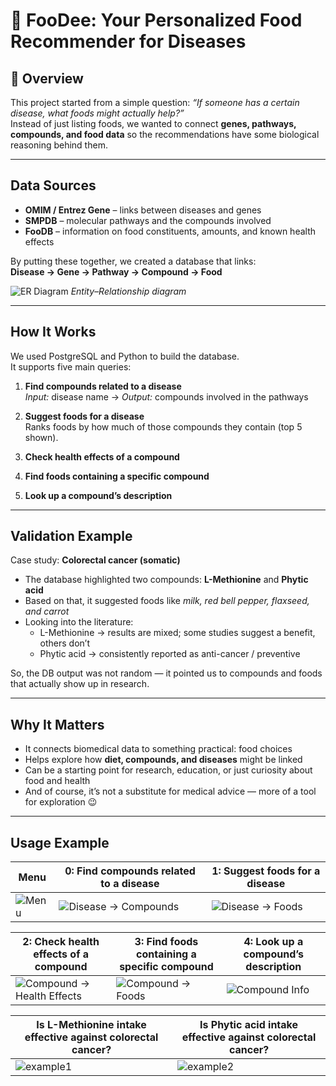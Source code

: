 # 🍎 FooDee: Your Personalized Food Recommender for Diseases

## 📌 Overview
This project started from a simple question: *“If someone has a certain disease, what foods might actually help?”*  
Instead of just listing foods, we wanted to connect **genes, pathways, compounds, and food data** so the recommendations have some biological reasoning behind them.

---

## Data Sources
- **OMIM / Entrez Gene** – links between diseases and genes  
- **SMPDB** – molecular pathways and the compounds involved  
- **FooDB** – information on food constituents, amounts, and known health effects

By putting these together, we created a database that links:  
**Disease → Gene → Pathway → Compound → Food**

![ER Diagram](https://github.com/user-attachments/assets/79c49ac2-96b4-42fc-a611-ac3c6ee401f8)
*Entity–Relationship diagram*

---

## How It Works
We used PostgreSQL and Python to build the database.  
It supports five main queries:
1. **Find compounds related to a disease**  
   *Input:* disease name → *Output:* compounds involved in the pathways  

2. **Suggest foods for a disease**  
   Ranks foods by how much of those compounds they contain (top 5 shown).  

3. **Check health effects of a compound**  

4. **Find foods containing a specific compound**  

5. **Look up a compound’s description**  

---

## Validation Example
Case study: **Colorectal cancer (somatic)**  
- The database highlighted two compounds: **L-Methionine** and **Phytic acid**  
- Based on that, it suggested foods like *milk, red bell pepper, flaxseed, and carrot*  
- Looking into the literature:  
  - L-Methionine → results are mixed; some studies suggest a benefit, others don’t  
  - Phytic acid → consistently reported as anti-cancer / preventive  

So, the DB output was not random — it pointed us to compounds and foods that actually show up in research.

---

## Why It Matters
- It connects biomedical data to something practical: food choices  
- Helps explore how **diet, compounds, and diseases** might be linked  
- Can be a starting point for research, education, or just curiosity about food and health  
- And of course, it’s not a substitute for medical advice — more of a tool for exploration 😉

---

## Usage Example
| Menu | 0: Find compounds related to a disease | 1: Suggest foods for a disease |
|------|---------------------|-----------------|
| ![Menu](https://github.com/user-attachments/assets/b5fa8895-19c0-4587-b877-3cff65dba49b) | ![Disease → Compounds](https://github.com/user-attachments/assets/41659cd4-b9a4-46f6-8151-74afa9b736e8) | ![Disease → Foods](https://github.com/user-attachments/assets/b4e64ec5-7ef5-435c-8efe-98448909dce0) |

| 2: Check health effects of a compound | 3: Find foods containing a specific compound | 4: Look up a compound’s description |
|----------------------------|------------------|---------------|
| ![Compound → Health Effects](https://github.com/user-attachments/assets/2b6c2004-7595-4b9f-bf74-c09d5545b125) | ![Compound → Foods](https://github.com/user-attachments/assets/54e15cae-6eb8-45db-ac27-87da5640dc3a) | ![Compound Info](https://github.com/user-attachments/assets/79c76595-c035-47b3-be57-7a5aca8d5e2d) |


| Is L-Methionine intake effective against colorectal cancer? | Is Phytic acid intake effective against colorectal cancer? |
|---------------|---------------------|
| ![example1](https://github.com/user-attachments/assets/e00f35f6-e14c-4d38-8097-aaef5a40c931) | ![example2](https://github.com/user-attachments/assets/0db912a4-f833-4518-a434-1b47bcfd2093) |
